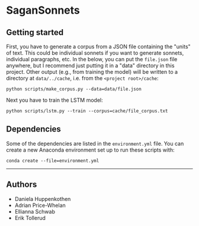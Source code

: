 # SaganSonnets

## Getting started

First, you have to generate a corpus from a JSON file containing the "units" of
text. This could be individual sonnets if you want to generate sonnets,
individual paragraphs, etc. In the below, you can put the `file.json` file
anywhere, but I recommend just putting it in a "data" directory in this project.
Other output (e.g., from training the model) will be written to a directory at
`data/../cache`, i.e. from the `<project root>/cache`:

    python scripts/make_corpus.py --data=data/file.json

Next you have to train the LSTM model:

    python scripts/lstm.py --train --corpus=cache/file_corpus.txt

## Dependencies

Some of the dependencies are listed in the `environment.yml` file. You can
create a new Anaconda environment set up to run these scripts with:

    conda create --file=environment.yml

---

## Authors

* Daniela Huppenkothen
* Adrian Price-Whelan
* Ellianna Schwab
* Erik Tollerud
